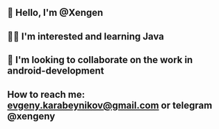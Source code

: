 ## 👋 Hello, I'm @Xengen

## 👨‍💼 I'm interested and learning Java

## 👀 I'm looking to collaborate on the work in android-development

## How to reach me: evgeny.karabeynikov@gmail.com or telegram @xengeny

